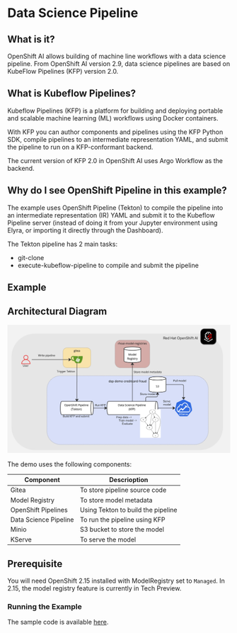# Data Science Pipeline

## What is it?

OpenShift AI allows building of machine line workflows with a data science pipeline. From OpenShift AI version 2.9, data science pipelines are based on KubeFlow Pipelines (KFP) version 2.0.

## What is Kubeflow Pipelines?
Kubeflow Pipelines (KFP) is a platform for building and deploying portable and scalable machine learning (ML) workflows using Docker containers.

With KFP you can author components and pipelines using the KFP Python SDK, compile pipelines to an intermediate representation YAML, and submit the pipeline to run on a KFP-conformant backend.

The current version of KFP 2.0 in OpenShift AI uses Argo Workflow as the backend.

## Why do I see OpenShift Pipeline in this example?

The example uses OpenShift Pipeline (Tekton) to compile the pipeline into an intermediate representation (IR) YAML and submit it to the Kubeflow Pipeline server (instead of doing it from your Jupyter environment using Elyra, or importing it directly through the Dashboard).

The Tekton pipeline has 2 main tasks:
* git-clone
* execute-kubeflow-pipeline to compile and submit the pipeline

## Example 

## Architectural Diagram

![dsp-arch](img/rhoai-dsp.jpg)

The demo uses the following components:

| Component | Descrioption|
|---|---|
| Gitea | To store pipeline source code
| Model Registry | To store model metadata
| OpenShift Pipelines | Using Tekton to build the pipeline
| Data Science Pipeline | To run the pipeline using KFP
| Minio | S3 bucket to store the model
| KServe | To serve the model

## Prerequisite

You will need OpenShift 2.15 installed with ModelRegistry set to `Managed`. In 2.15, the model registry feature is currently in Tech Preview.

### Running the Example

The sample code is available [here](https://github.com/tsailiming/openshift-ai-dsp).





